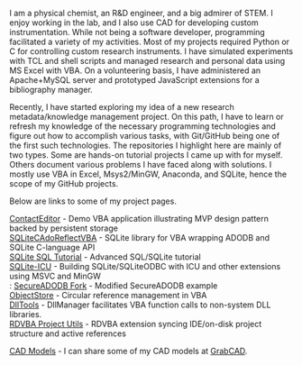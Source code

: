 I am a physical chemist, an R&D engineer, and a big admirer of STEM. I enjoy working in the lab, and I also use CAD for developing custom instrumentation. While not being a software developer, programming facilitated a variety of my activities. Most of my projects required Python or C for controlling custom research instruments. I have simulated experiments with TCL and shell scripts and managed research and personal data using MS Excel with VBA. On a volunteering basis, I have administered an Apache+MySQL server and prototyped JavaScript extensions for a bibliography manager.

Recently, I have started exploring my idea of a new research metadata/knowledge management project. On this path, I have to learn or refresh my knowledge of the necessary programming technologies and figure out how to accomplish various tasks, with Git/GitHub being one of the first such technologies. The repositories I highlight here are mainly of two types. Some are hands-on tutorial projects I came up with for myself. Others document various problems I have faced along with solutions. I mostly use VBA in Excel, Msys2/MinGW, Anaconda, and SQLite, hence the scope of my GitHub projects.

Below are links to some of my project pages.

[ContactEditor][] - Demo VBA application illustrating MVP design pattern backed by persistent storage  
[SQLiteCAdoReflectVBA][SQLiteC for VBA] - SQLite library for VBA wrapping ADODB and SQLite C-language API  
[SQLite SQL Tutorial][] - Advanced SQL/SQLite tutorial  
[SQLite-ICU][] - Building SQLite/SQLiteODBC with ICU and other extensions using MSVC and MinGW  
[][Zotero Data Model]:
[SecureADODB Fork][] - Modified SecureADODB example  
[ObjectStore][] - Circular reference management in VBA  
[DllTools][] - DllManager facilitates VBA function calls to non-system DLL libraries.  
[RDVBA Project Utils][] - RDVBA extension syncing IDE/on-disk project structure and active references  

[CAD Models](https://grabcad.com/pchem.guy-1/models) - I can share some of my CAD models at [GrabCAD](https://grabcad.com).


[ContactEditor]: https://pchemguy.github.io/ContactEditor/
[SQLite-ICU]: https://pchemguy.github.io/SQLite-ICU-MinGW/
[SQLiteC for VBA]: https://pchemguy.github.io/SQLiteC-for-VBA/
[SQLite SQL Tutorial]: https://pchemguy.github.io/SQLite-SQL-Tutorial/
[SecureADODB Fork]: https://pchemguy.github.io/SecureADODB-Fork/
[ObjectStore]: https://pchemguy.github.io/ObjectStore/
[DllTools]: https://pchemguy.github.io/DllTools/
[RDVBA Project Utils]: https://pchemguy.github.io/RDVBA-Project-Utils/
[Zotero Data Model]: https://gist.github.com/pchemguy/19fa69fb4e74ef0cca0026aa0dbf5f42

